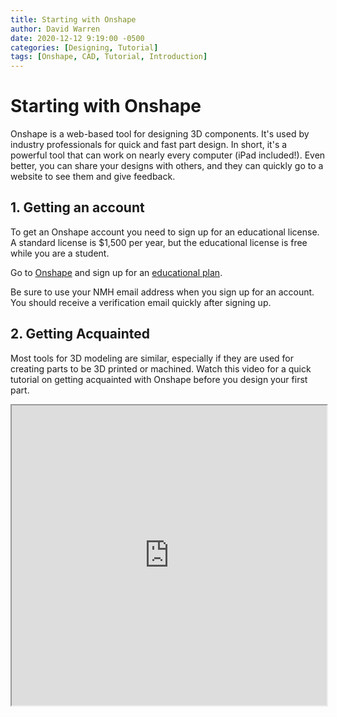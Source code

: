 ```yaml
---
title: Starting with Onshape
author: David Warren
date: 2020-12-12 9:19:00 -0500
categories: [Designing, Tutorial]
tags: [Onshape, CAD, Tutorial, Introduction]
---
```


# Starting with Onshape

Onshape is a web-based tool for designing 3D components. It's used by industry professionals for quick and fast part design. In short, it's a powerful tool that can work on nearly every computer (iPad included!). Even better, you can share your designs with others, and they can quickly go to a website to see them and give feedback.

## 1. Getting an account

To get an Onshape account you need to sign up for an educational license. A standard license is $1,500 per year, but the educational license is free while you are a student.

Go to [Onshape](https://www.onshape.com/en/education/) and sign up for an [educational plan](https://www.onshape.com/en/education/).

Be sure to use your NMH email address when you sign up for an account. You should receive a verification email quickly after signing up.

## 2. Getting Acquainted

Most tools for 3D modeling are similar, especially if they are used for creating parts to be 3D printed or machined. Watch this video for a quick tutorial on getting acquainted with Onshape before you design your first part.

<iframe src="https://drive.google.com/file/d/1KXWGLu9bHbUYXSw0MVwEiWKQ_KVVXy-3/preview" width="100%" height="480"></iframe>